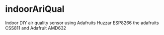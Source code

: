 # indoorAriQual
Indoor DIY air quality sensor using Adafruits Huzzar ESP8266 the adafruits CSS811 and Adafruit AMD632
